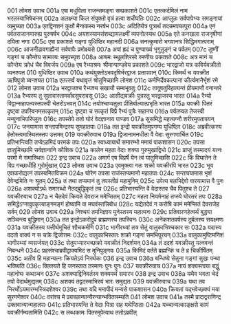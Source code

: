 001	लोमश उवाच
001a	एषा मधुविला राजन्समङ्गा सम्प्रकाशते
001c	एतत्कर्दमिलं नाम भरतस्याभिषेचनम्
002a	अलक्ष्म्या किल संयुक्तो वृत्रं हत्वा शचीपतिः
002c	आप्लुतः सर्वपापेभ्यः समङ्गायां व्यमुच्यत
003a	एतद्विनशनं कुक्षौ मैनाकस्य नरर्षभ
003c	अदितिर्यत्र पुत्रार्थं तदन्नमपचत्पुरा
004a	एनं पर्वतराजानमारुह्य पुरुषर्षभ
004c	अयशस्यामसंशब्द्यामलक्ष्मीं व्यपनोत्स्यथ
005a	एते कनखला राजनृषीणां दयिता नगाः
005c	एषा प्रकाशते गङ्गा युधिष्ठिर महानदी
006a	सनत्कुमारो भगवानत्र सिद्धिमगात्पराम्
006c	आजमीढावगाह्यैनां सर्वपापैः प्रमोक्ष्यसे
007a	अपां ह्रदं च पुण्याख्यं भृगुतुङ्गं च पर्वतम्
007c	तूष्णीं गङ्गां च कौन्तेय सामात्यः समुपस्पृश
008a	आश्रमः स्थूलशिरसो रमणीयः प्रकाशते
008c	अत्र मानं च कौन्तेय क्रोधं चैव विवर्जय
009a	एष रैभ्याश्रमः श्रीमान्पाण्डवेय प्रकाशते
009c	भारद्वाजो यत्र कविर्यवक्रीतो व्यनश्यत
010	युधिष्ठिर उवाच
010a	कथंयुक्तोऽभवदृषिर्भरद्वाजः प्रतापवान्
010c	किमर्थं च यवक्रीत ऋषिपुत्रो व्यनश्यत
011a	एतत्सर्वं यथावृत्तं श्रोतुमिच्छामि लोमश
011c	कर्मभिर्देवकल्पानां कीर्त्यमानैर्भृशं रमे
012	लोमश उवाच
012a	भरद्वाजश्च रैभ्यश्च सखायौ सम्बभूवतुः
012c	तावूषतुरिहात्यन्तं प्रीयमाणौ वनान्तरे
013a	रैभ्यस्य तु सुतावास्तामर्वावसुपरावसू
013c	आसीद्यवक्रीः पुत्रस्तु भरद्वाजस्य भारत
014a	रैभ्यो विद्वान्सहापत्यस्तपस्वी चेतरोऽभवत्
014c	तयोश्चाप्यतुला प्रीतिर्बाल्यात्प्रभृति भारत
015a	यवक्रीः पितरं दृष्ट्वा तपस्विनमसत्कृतम्
015c	दृष्ट्वा च सत्कृतं विप्रै रैभ्यं पुत्रैः सहानघ
016a	पर्यतप्यत तेजस्वी मन्युनाभिपरिप्लुतः
016c	तपस्तेपे ततो घोरं वेदज्ञानाय पाण्डव
017a	सुसमिद्धे महत्यग्नौ शरीरमुपतापयन्
017c	जनयामास सन्तापमिन्द्रस्य सुमहातपाः
018a	तत इन्द्रो यवक्रीतमुपगम्य युधिष्ठिर
018c	अब्रवीत्कस्य हेतोस्त्वमास्थितस्तप उत्तमम्
019	यवक्रीरुवाच
019a	द्विजानामनधीता वै वेदाः सुरगणार्चित
019c	प्रतिभान्त्विति तप्येऽहमिदं परमकं तपः
020a	स्वाध्यायार्थे समारम्भो ममायं पाकशासन
020c	तपसा ज्ञातुमिच्छामि सर्वज्ञानानि कौशिक
021a	कालेन महता वेदाः शक्या गुरुमुखाद्विभो
021c	प्राप्तुं तस्मादयं यत्नः परमो मे समास्थितः
022	इन्द्र उवाच
022a	अमार्ग एष विप्रर्षे येन त्वं यातुमिच्छसि
022c	किं विघातेन ते विप्र गच्छाधीहि गुरोर्मुखात्
023	लोमश उवाच
023a	एवमुक्त्वा गतः शक्रो यवक्रीरपि भारत
023c	भूय एवाकरोद्यत्नं तपस्यमितविक्रम
024a	घोरेण तपसा राजंस्तप्यमानो महातपाः
024c	सन्तापयामास भृशं देवेन्द्रमिति नः श्रुतम्
025a	तं तथा तप्यमानं तु तपस्तीव्रं महामुनिम्
025c	उपेत्य बलभिद्देवो वारयामास वै पुनः
026a	अशक्योऽर्थः समारब्धो नैतद्बुद्धिकृतं तव
026c	प्रतिभास्यन्ति वै वेदास्तव चैव पितुश्च ते
027	यवक्रीरुवाच
027a	न चैतदेवं क्रियते देवराज ममेप्सितम्
027c	महता नियमेनाहं तप्स्ये घोरतरं तपः
028a	समिद्धेऽग्नावुपकृत्याङ्गमङ्गं होष्यामि वा मघवंस्तन्निबोध
028c	यद्येतदेवं न करोषि कामं ममेप्सितं देवराजेह सर्वम्
029	लोमश उवाच
029a	निश्चयं तमभिज्ञाय मुनेस्तस्य महात्मनः
029c	प्रतिवारणहेत्वर्थं बुद्ध्या सञ्चिन्त्य बुद्धिमान्
030a	तत इन्द्रोऽकरोद्रूपं ब्राह्मणस्य तपस्विनः
030c	अनेकशतवर्षस्य दुर्बलस्य सयक्ष्मणः
031a	यवक्रीतस्य यत्तीर्थमुचितं शौचकर्मणि
031c	भागीरथ्यां तत्र सेतुं वालुकाभिश्चकार सः
032a	यदास्य वदतो वाक्यं न स चक्रे द्विजोत्तमः
032c	वालुकाभिस्ततः शक्रो गङ्गां समभिपूरयन्
033a	वालुकामुष्टिमनिशं भागीरथ्यां व्यसर्जयत्
033c	सेतुमभ्यारभच्छक्रो यवक्रीतं निदर्शयन्
034a	तं ददर्श यवक्रीस्तु यत्नवन्तं निबन्धने
034c	प्रहसंश्चाब्रवीद्वाक्यमिदं स मुनिपुङ्गवः
035a	किमिदं वर्तते ब्रह्मन्किं च ते ह चिकीर्षितम्
035c	अतीव हि महान्यत्नः क्रियतेऽयं निरर्थकः
036	इन्द्र उवाच
036a	बन्धिष्ये सेतुना गङ्गां सुखः पन्था भविष्यति
036c	क्लिश्यते हि जनस्तात तरमाणः पुनः पुनः
037	यवक्रीरुवाच
037a	नायं शक्यस्त्वया बद्धुं महानोघः कथञ्चन
037c	अशक्याद्विनिवर्तस्व शक्यमर्थं समारभ
038	इन्द्र उवाच
038a	यथैव भवता चेदं तपो वेदार्थमुद्यतम्
038c	अशक्यं तद्वदस्माभिरयं भारः समुद्यतः
039	यवक्रीरुवाच
039a	यथा तव निरर्थोऽयमारम्भस्त्रिदशेश्वर
039c	तथा यदि ममापीदं मन्यसे पाकशासन
040a	क्रियतां यद्भवेच्छक्यं मया सुरगणेश्वर
040c	वरांश्च मे प्रयच्छान्यान्यैरन्यान्भवितास्म्यति
041	लोमश उवाच
041a	तस्मै प्रादाद्वरानिन्द्र उक्तवान्यान्महातपाः
041c	प्रतिभास्यन्ति ते वेदाः पित्रा सह यथेप्सिताः
042a	यच्चान्यत्काङ्क्षसे कामं यवक्रीर्गम्यतामिति
042c	स लब्धकामः पितरमुपेत्याथ ततोऽब्रवीत्
